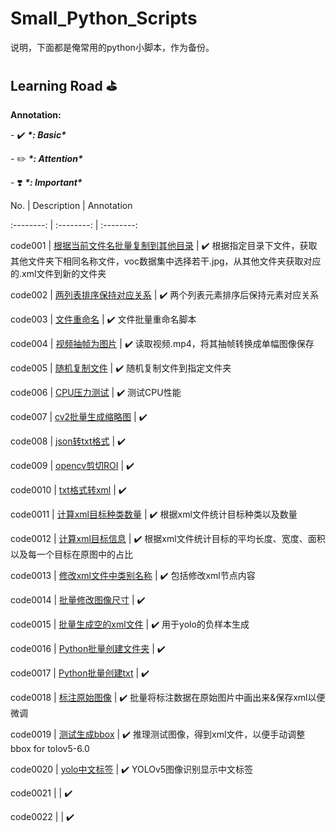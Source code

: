 # Small_Python_Scripts

说明，下面都是俺常用的python小脚本，作为备份。

## Learning Road ⛳️

**Annotation:**

\- ✔️  ***\*: Basic\****

\- ✏️  ***\*: Attention\****

\- ❣️  ***\*: Important\****

No.   | Description  | Annotation

:--------: | :--------: | :--------:

code001 | [根据当前文件名批量复制到其他目录](scripts/code001/copyfile.py)  | ✔️
根据指定目录下文件，获取其他文件夹下相同名称文件，voc数据集中选择若干.jpg，从其他文件夹获取对应的.xml文件到新的文件夹

code002 | [两列表排序保持对应关系](scripts/code002/sort2list.py)  | ✔️
两个列表元素排序后保持元素对应关系

code003 | [文件重命名](scripts/code003/renamefile.py)  | ✔️
文件批量重命名脚本

code004 | [视频抽帧为图片](scripts/code004/video2img.py) | ✔️
读取视频.mp4，将其抽帧转换成单幅图像保存

code005 | [随机复制文件](scripts/code005/randomcopy.py) | ✔️
随机复制文件到指定文件夹

code006 | [CPU压力测试](scripts/code006/cputest.py) | ✔️
测试CPU性能

code007 | [cv2批量生成缩略图](scripts/code007/generateThumbnails.py) | ✔️

code008 | [json转txt格式](scripts/code008/json2txt.py) | ✔️

code009 | [opencv剪切ROI](scripts/code009/cv2cutROI.py) | ✔️

code0010 | [txt格式转xml](scripts/code0010/txt2xml.py) | ✔️

code0011 | [计算xml目标种类数量](scripts/code0011/countxml.py) | ✔️
根据xml文件统计目标种类以及数量

code0012 | [计算xml目标信息](scripts/code0012/countxmlobj.py) | ✔️
根据xml文件统计目标的平均长度、宽度、面积以及每一个目标在原图中的占比

code0013 | [修改xml文件中类别名称](scripts/code0013/changexmlname.py) | ✔️
包括修改xml节点内容

code0014 | [批量修改图像尺寸](scripts/code0014/resize.py) | ✔️

code0015 | [批量生成空的xml文件](scripts/code0015/generatexml.py) | ✔️
用于yolo的负样本生成

code0016 | [Python批量创建文件夹](scripts/code0016/folder.py) | ✔️

code0017 | [Python批量创建txt](scripts/code0016/txt.py) | ✔️

code0018 | [标注原始图像](scripts/code0018/drawbbox.py) | ✔️
批量将标注数据在原始图片中画出来&保存xml以便微调

code0019 | [测试生成bbox](scripts/code0019/drawbbox.py) | ✔️
推理测试图像，得到xml文件，以便手动调整bbox   for tolov5-6.0

code0020 | [yolo中文标签](scripts/code0020/label.py) | ✔️
YOLOv5图像识别显示中文标签

code0021 | [](scripts/code0021/.py) | ✔️

code0022 | [](scripts/code0022/.py) | ✔️


